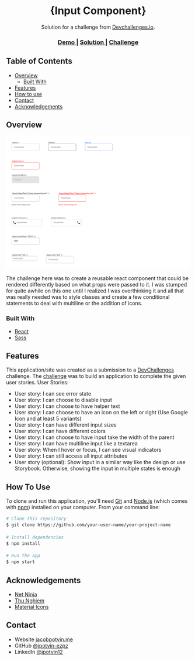<!-- Please update value in the {}  -->

<h1 align="center">{Input Component}</h1>

<div align="center">
   Solution for a challenge from  <a href="http://devchallenges.io" target="_blank">Devchallenges.io</a>.
</div>

<div align="center">
  <h3>
    <a href="https://peaceful-grade.surge.sh/">
      Demo
    </a>
    <span> | </span>
    <a href="https://github.com/jpotvin-ezpz/input-component/">
      Solution
    </a>
    <span> | </span>
    <a href="https://devchallenges.io/challenges/TSqutYM4c5WtluM7QzGp">
      Challenge
    </a>
  </h3>
</div>

<!-- TABLE OF CONTENTS -->

## Table of Contents

- [Overview](#overview)
  - [Built With](#built-with)
- [Features](#features)
- [How to use](#how-to-use)
- [Contact](#contact)
- [Acknowledgements](#acknowledgements)

<!-- OVERVIEW -->

## Overview

![screenshot](https://github.com/jpotvin-ezpz/input-component/blob/main/Screenshot_2021-03-24%20React%20App.png)

The challenge here was to create a reusable react component that could be rendered differently based on what props were passed to it.
I was stumped for quite awhile on this one until I realized I was overthinking it and all that was really needed was to style classes and create a few conditional statements to deal with multiline or the addition of icons.

### Built With

<!-- This section should list any major frameworks that you built your project using. Here are a few examples.-->

- [React](https://reactjs.org/)
- [Sass](https://sass-;ang.com/)

## Features

<!-- List the features of your application or follow the template. Don't share the figma file here :) -->

This application/site was created as a submission to a [DevChallenges](https://devchallenges.io/challenges) challenge. The [challenge](https://devchallenges.io/challenges/TSqutYM4c5WtluM7QzGp) was to build an application to complete the given user stories.
User Stories:

- User story: I can see error state
- User story: I can choose to disable input
- User story: I can choose to have helper text
- User story: I can choose to have an icon on the left or right (Use Google Icon and at least 5 variants)
- User story: I can have different input sizes
- User story: I can have different colors
- User story: I can choose to have input take the width of the parent
- User story: I can have multiline input like a textarea
- User story: When I hover or focus, I can see visual indicators
- User story: I can still access all input attributes
- User story (optional): Show input in a similar way like the design or use Storybook. Otherwise, showing the input in multiple states is enough

## How To Use

<!-- Example:  -->

To clone and run this application, you'll need [Git](https://git-scm.com) and [Node.js](https://nodejs.org/en/download/) (which comes with [npm](http://npmjs.com)) installed on your computer. From your command line:

```bash
# Clone this repository
$ git clone https://github.com/your-user-name/your-project-name

# Install dependencies
$ npm install

# Run the app
$ npm start
```

## Acknowledgements

<!-- This section should list any articles or add-ons/plugins that helps you to complete the project. This is optional but it will help you in the future. For exmpale -->

- [Net Ninja](https://www.thenetninja.co.uk/)
- [Thu Nghiem](https://www.youtube.com/channel/UCmSmLukBF--YrKZ2g4akYAQ)
- [Material Icons](https://material.io/)

## Contact

- Website [jacobpotvin.me](https://jacobpotvin.me/)
- GitHub [@jpotvin-ezpz](https://github.com/jpotvin-ezpz)
- LinkedIn [@jpotvin12](https://www.linkedin.com/in/jpotvin12/)
